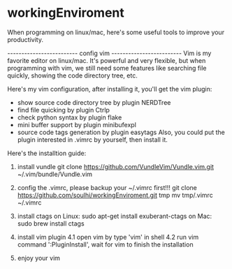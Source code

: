 # workingEnviroment
When programming on linux/mac, here's some useful tools to improve your productivity.


------------------------- config vim ------------------------- 
Vim is my favorite editor on linux/mac. It's powerful and very flexible, but when programming with vim, we still need 
some features like searching file quickly, showing the code directory tree, etc. 

Here's my vim configuration, after installing it, you'll get the vim plugin:
* show source code directory tree by plugin NERDTree
* find file quicking by plugin Ctrlp
* check python syntax by plugin flake
* mini buffer support by plugin minibufexpl
* source code tags generation by plugin easytags
Also, you could put the plugin interested in .vimrc by yourself, then install it.

Here's the installtion guide:
1. install vundle 
   git clone https://github.com/VundleVim/Vundle.vim.git ~/.vim/bundle/Vundle.vim

2. config the .vimrc, please backup your ~/.vimrc first!!!
   git clone https://github.com/soulhi/workingEnviroment.git tmp
   mv tmp/.vimrc ~/.vimrc

3. install ctags
   on Linux: sudo apt-get install exuberant-ctags
   on Mac: sudo brew install ctags

4. install vim plugin
   4.1 open vim by type 'vim' in shell
   4.2 run vim command ':PluginInstall', wait for vim to finish the installation

5. enjoy your vim

